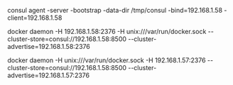 consul agent -server -bootstrap -data-dir /tmp/consul -bind=192.168.1.58 -client=192.168.1.58

docker daemon -H 192.168.1.58:2376 -H unix:///var/run/docker.sock --cluster-store=consul://192.168.1.58:8500 --cluster-advertise=192.168.1.58:2376

docker daemon -H unix:///var/run/docker.sock -H 192.168.1.57:2376 --cluster-store=consul://192.168.1.58:8500 --cluster-advertise=192.168.1.57:2376
